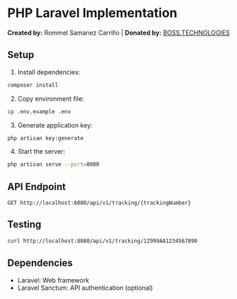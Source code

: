 # PHP Laravel Implementation

**Created by:** Rommel Samanez Carrillo | **Donated by:** [BOSS.TECHNOLOGIES](https://boss.technologies)

## Setup

1. Install dependencies:
```bash
composer install
```

2. Copy environment file:
```bash
cp .env.example .env
```

3. Generate application key:
```bash
php artisan key:generate
```

4. Start the server:
```bash
php artisan serve --port=8080
```

## API Endpoint

```
GET http://localhost:8080/api/v1/tracking/{trackingNumber}
```

## Testing

```bash
curl http://localhost:8080/api/v1/tracking/1Z999AA1234567890
```

## Dependencies

- Laravel: Web framework
- Laravel Sanctum: API authentication (optional)
